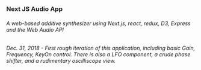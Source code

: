  ### Next JS Audio App

 ###### A web-based additive synthesizer using Next.js, react, redux, D3, Express and the Web Audio API

 ###### Dec. 31, 2018 - First rough iteration of this application, including basic Gain, Frequency, KeyOn control. There is also a LFO component, a crude phase shifter, and a rudimentary oscilliscope view.